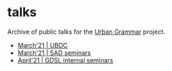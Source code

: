 # talks
Archive of public talks for the [Urban Grammar](https://urbangrammarai.github.io/) project.

- [March'21 | UBDC](202103_ubdc/index.html)
- [March'21 | SAD seminars](202103_sad/index.html)
- [April'21 | GDSL internal seminars](202104_gdsl/index.html)
